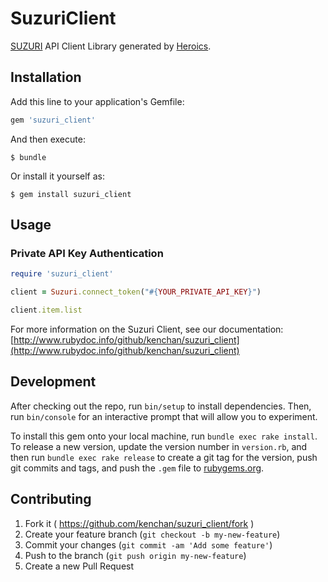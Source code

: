 # SuzuriClient

[SUZURI](https://suzuri.jp) API Client Library generated by [Heroics](https://github.com/interagent/heroics).

## Installation

Add this line to your application's Gemfile:

```ruby
gem 'suzuri_client'
```

And then execute:

    $ bundle

Or install it yourself as:

    $ gem install suzuri_client

## Usage

### Private API Key Authentication

```ruby
require 'suzuri_client'

client = Suzuri.connect_token("#{YOUR_PRIVATE_API_KEY}")

client.item.list
```

For more information on the Suzuri Client, see our documentation: [http://www.rubydoc.info/github/kenchan/suzuri_client](http://www.rubydoc.info/github/kenchan/suzuri_client)

## Development

After checking out the repo, run `bin/setup` to install dependencies. Then, run `bin/console` for an interactive prompt that will allow you to experiment.

To install this gem onto your local machine, run `bundle exec rake install`. To release a new version, update the version number in `version.rb`, and then run `bundle exec rake release` to create a git tag for the version, push git commits and tags, and push the `.gem` file to [rubygems.org](https://rubygems.org).

## Contributing

1. Fork it ( https://github.com/kenchan/suzuri_client/fork )
2. Create your feature branch (`git checkout -b my-new-feature`)
3. Commit your changes (`git commit -am 'Add some feature'`)
4. Push to the branch (`git push origin my-new-feature`)
5. Create a new Pull Request
